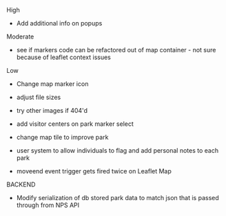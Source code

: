 High
- Add additional info on popups

Moderate
- see if markers code can be refactored out of map container - not sure because of leaflet context issues

Low
- Change map marker icon
- adjust file sizes
- try other images if 404'd
- add visitor centers on park marker select
- change map tile to improve park
- user system to allow individuals to flag and add personal notes to each park

- moveend event trigger gets fired twice on Leaflet Map


BACKEND

- Modify serialization of db stored park data to match json that is passed through from NPS API

